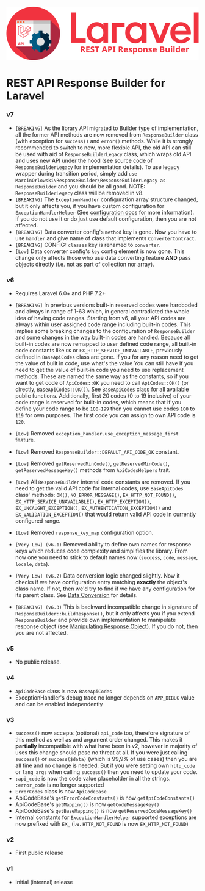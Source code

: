 ![REST API Response Builder for Laravel](img/logo.png)

# REST API Response Builder for Laravel #

### v7 ###

 * `[BREAKING]` As the library API migrated to Builder type of implementation, all the former API methods are now removed from
   `ResponseBuilder` class (with exception for `success()` and `error()` methods. While it is strongly recommended to switch
   to new, more flexible API, the old API can still be used with aid of `ResponseBuilderLegacy` class, which wraps old API and
   uses new API under the hood (see source code of `ResponseBuilderLegacy` for implementation details). To use legacy wrapper
   during transition period, simply add `use MarcinOrlowski\ResponseBuilder\ResponseBuilderLegacy as ResponseBuilder` and
   you should be all good. NOTE: `ResponseBuilderLegacy` class will be removed in v8.
 * `[BREAKING]` The `ExceptionHandler` configuration array structure changed, but it only affects you,
   if you have custom configuration for `ExceptionHandlerHelper` (See [configuration docs](config.md) for more information).
   If you do not use it or do just use default configuration, then you are not affected.
 * `[BREAKING]` Data converter config's `method` key is gone. Now you have to use `handler` and give name of class
   that implements `ConverterContract`.
 * `[BREAKING]` CONFIG: `classes` key is renamed to `converter`.
 * `[Low]` Data converter config's `key` config element is now gone. This change only affects those who use data converting
   feature **AND** pass objects directly (i.e. not as part of collection nor array). 


### v6 ###

 * Requires Laravel 6.0+ and PHP 7.2+
 * `[BREAKING]` In previous versions built-in reserved codes were hardcoded and always in range of 1-63 which, in general
 contradicted the whole idea of having code ranges. Starting from v6, all your API codes are always within user assigned code range
 including built-in codes. This implies some breaking changes to the configuration of `ResponseBuilder` and some changes
 in the way built-in codes are handled. Because all built-in codes are now remapped to user defined code range, all built-in code
 constants like `OK` or `EX_HTTP_SERVICE_UNAVAILABLE`, previously defined in `BaseApiCodes` class are gone. If you for any reason
 need to get the value of built in code, use  what's the value You can still have If you need to get the value of
 built-in code you need to use replacement methods. These are named the same way as the constants, so if you want to get code 
 of `ApiCodes::OK` you need to call `ApiCodes::OK()` (or directly, `BaseApiCodes::OK()`). See `BaseApiCodes` class for all
 available public functions. Additionally, first 20 codes (0 to 19 inclusive) of your code range is reserved for built-in codes, 
 which means that if you define your code range to be `100`-`199` then you cannot use codes `100` to `119` for own purposes.
 The first code you can assign to own API code is `120`. 
 * `[Low]` Removed `exception_handler.use_exception_message_first` feature.
 * `[Low]` Removed `ResponseBuilder::DEFAULT_API_CODE_OK` constant.
 * `[Low]` Removed `getReservedMinCode()`, `getReservedMinCode()`, `getReservedMessageKey()` methods from `ApiCodesHelpers` trait.
 * `[Low]` All `ResponseBuilder` internal code constants are removed. If you need to get the valid API code for internal codes, 
 use `BaseApiCodes` class' methods: `OK()`, `NO_ERROR_MESSAGE()`, `EX_HTTP_NOT_FOUND()`, `EX_HTTP_SERVICE_UNAVAILABLE()`,
 `EX_HTTP_EXCEPTION()`, `EX_UNCAUGHT_EXCEPTION()`, `EX_AUTHENTICATION_EXCEPTION()` and `EX_VALIDATION_EXCEPTION()` that would
 return valid API code in currently configured range.
 * `[Low]` Removed `response_key_map` configuration option.

 * `[Very Low] (v6.1)` Removed ability to define own names for response keys which reduces code complexity and simplifies the
 library. From now one you need to stick to default names now (`success`, `code`, `message`, `locale`, `data`).
 * `[Very Low] (v6.2)` Data conversion logic changed slightly. Now it checks if we have configuration entry matching **exactly** 
 the object's class name. If not, then we'd try to find if we have any configuration for its parent class.
 See [Data Conversion](docs.md#data-conversion) for details.
 * `[BREAKING] (v6.3)` This is backward incompatible change in signature of `ResponseBuilder::buildResponse()`, but it only affects
 you if you extend `ResponseBuilder` and provide own implementation to manipulate response object
 (see [Manipulating Response Object](docs.md#manipulating-response-object)). If you do not, then you are not affected.
			

### v5 ###

 * No public release.


### v4 ###

 * `ApiCodeBase` class is now `BaseApiCodes`
 * ExceptionHandler's debug trace no longer depends on `APP_DEBUG` value and can be enabled independently


### v3 ###

 * `success()` now accepts (optional) `api_code` too, therefore signature of this method as well as and argument
 order changed. This makes it **partially** incompatible with what have been in v2, however in majority of uses
 this change should pose no threat at all. If you were just calling `success()` or `success($data)` (which is 
 99,9% of use cases) then you are all fine and no change is needed. But if you were setting own 
 `http_code` or `lang_args` when calling `success()` then you need to update your code. 
 * `:api_code` is now the code value placeholder in all the strings. `:error_code` is no longer supported
 * `ErrorCodes` class is now `ApiCodeBase`
 * ApiCodeBase's `getErrorCodeConstants()` is now `getApiCodeConstants()`
 * ApiCodeBase's `getMapping()` is now `getCodeMessageKey()`
 * ApiCodeBase's `getBaseMapping()` is now `getReservedCodeMessageKey()`
 * Internal constants for `ExceptionHandlerHelper` supported exceptions are now prefixed with `EX_` (i.e. `HTTP_NOT_FOUND`
 is now `EX_HTTP_NOT_FOUND`)


### v2 ###

 * First public release


### v1 ###

 * Initial (internal) release
